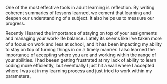 One of the most effective tools in adult learning is reflection. By writing coherent summaries of lessons learned, we cement that learning and deepen our understanding of a subject. It also helps us to measure our progress.

Recently I learned the importance of staying on top of your assignments and managing your work-life balance. Lately its seems like I've taken more of a focus on work and less at school, and it has been impacting my ability to stay on top of turning things in on a timely manner. I also learned the importance of accepting where you are and working within the range of your abilities. I had beeen getting frustrated at my lack of ability to learn coding more efficiently, but eventually I just hit a wall where I accepted where I was at in my learning process and just tried to work within my parameters, 